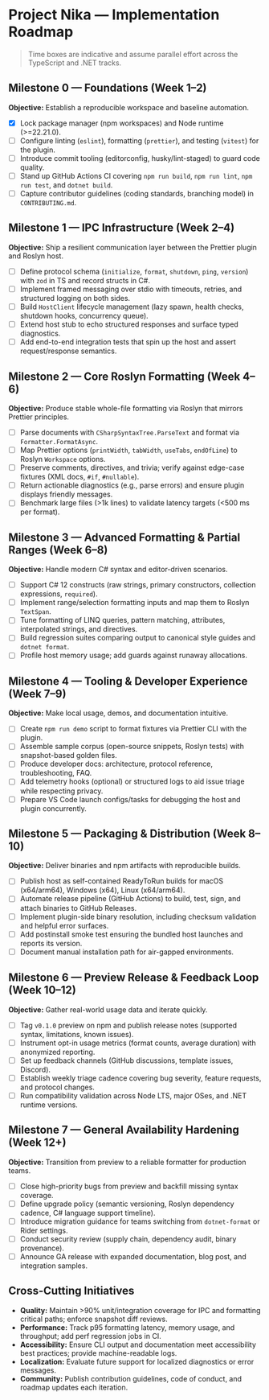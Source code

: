 # Project Nika — Implementation Roadmap

> Time boxes are indicative and assume parallel effort across the TypeScript and .NET tracks.

## Milestone 0 — Foundations (Week 1–2)

**Objective:** Establish a reproducible workspace and baseline automation.

- [x] Lock package manager (npm workspaces) and Node runtime (>=22.21.0).
- [ ] Configure linting (`eslint`), formatting (`prettier`), and testing (`vitest`) for the plugin.
- [ ] Introduce commit tooling (editorconfig, husky/lint-staged) to guard code quality.
- [ ] Stand up GitHub Actions CI covering `npm run build`, `npm run lint`, `npm run test`, and `dotnet build`.
- [ ] Capture contributor guidelines (coding standards, branching model) in `CONTRIBUTING.md`.

## Milestone 1 — IPC Infrastructure (Week 2–4)

**Objective:** Ship a resilient communication layer between the Prettier plugin and Roslyn host.

- [ ] Define protocol schema (`initialize`, `format`, `shutdown`, `ping`, `version`) with `zod` in TS and record structs in C#.
- [ ] Implement framed messaging over stdio with timeouts, retries, and structured logging on both sides.
- [ ] Build `HostClient` lifecycle management (lazy spawn, health checks, shutdown hooks, concurrency queue).
- [ ] Extend host stub to echo structured responses and surface typed diagnostics.
- [ ] Add end-to-end integration tests that spin up the host and assert request/response semantics.

## Milestone 2 — Core Roslyn Formatting (Week 4–6)

**Objective:** Produce stable whole-file formatting via Roslyn that mirrors Prettier principles.

- [ ] Parse documents with `CSharpSyntaxTree.ParseText` and format via `Formatter.FormatAsync`.
- [ ] Map Prettier options (`printWidth`, `tabWidth`, `useTabs`, `endOfLine`) to Roslyn `Workspace` options.
- [ ] Preserve comments, directives, and trivia; verify against edge-case fixtures (XML docs, `#if`, `#nullable`).
- [ ] Return actionable diagnostics (e.g., parse errors) and ensure plugin displays friendly messages.
- [ ] Benchmark large files (>1k lines) to validate latency targets (<500 ms per format).

## Milestone 3 — Advanced Formatting & Partial Ranges (Week 6–8)

**Objective:** Handle modern C# syntax and editor-driven scenarios.

- [ ] Support C# 12 constructs (raw strings, primary constructors, collection expressions, `required`).
- [ ] Implement range/selection formatting inputs and map them to Roslyn `TextSpan`.
- [ ] Tune formatting of LINQ queries, pattern matching, attributes, interpolated strings, and directives.
- [ ] Build regression suites comparing output to canonical style guides and `dotnet format`.
- [ ] Profile host memory usage; add guards against runaway allocations.

## Milestone 4 — Tooling & Developer Experience (Week 7–9)

**Objective:** Make local usage, demos, and documentation intuitive.

- [ ] Create `npm run demo` script to format fixtures via Prettier CLI with the plugin.
- [ ] Assemble sample corpus (open-source snippets, Roslyn tests) with snapshot-based golden files.
- [ ] Produce developer docs: architecture, protocol reference, troubleshooting, FAQ.
- [ ] Add telemetry hooks (optional) or structured logs to aid issue triage while respecting privacy.
- [ ] Prepare VS Code launch configs/tasks for debugging the host and plugin concurrently.

## Milestone 5 — Packaging & Distribution (Week 8–10)

**Objective:** Deliver binaries and npm artifacts with reproducible builds.

- [ ] Publish host as self-contained ReadyToRun builds for macOS (x64/arm64), Windows (x64), Linux (x64/arm64).
- [ ] Automate release pipeline (GitHub Actions) to build, test, sign, and attach binaries to GitHub Releases.
- [ ] Implement plugin-side binary resolution, including checksum validation and helpful error surfaces.
- [ ] Add postinstall smoke test ensuring the bundled host launches and reports its version.
- [ ] Document manual installation path for air-gapped environments.

## Milestone 6 — Preview Release & Feedback Loop (Week 10–12)

**Objective:** Gather real-world usage data and iterate quickly.

- [ ] Tag `v0.1.0` preview on npm and publish release notes (supported syntax, limitations, known issues).
- [ ] Instrument opt-in usage metrics (format counts, average duration) with anonymized reporting.
- [ ] Set up feedback channels (GitHub discussions, template issues, Discord).
- [ ] Establish weekly triage cadence covering bug severity, feature requests, and protocol changes.
- [ ] Run compatibility validation across Node LTS, major OSes, and .NET runtime versions.

## Milestone 7 — General Availability Hardening (Week 12+)

**Objective:** Transition from preview to a reliable formatter for production teams.

- [ ] Close high-priority bugs from preview and backfill missing syntax coverage.
- [ ] Define upgrade policy (semantic versioning, Roslyn dependency cadence, C# language support timeline).
- [ ] Introduce migration guidance for teams switching from `dotnet-format` or Rider settings.
- [ ] Conduct security review (supply chain, dependency audit, binary provenance).
- [ ] Announce GA release with expanded documentation, blog post, and integration samples.

## Cross-Cutting Initiatives

- **Quality:** Maintain >90% unit/integration coverage for IPC and formatting critical paths; enforce snapshot diff reviews.
- **Performance:** Track p95 formatting latency, memory usage, and throughput; add perf regression jobs in CI.
- **Accessibility:** Ensure CLI output and documentation meet accessibility best practices; provide machine-readable logs.
- **Localization:** Evaluate future support for localized diagnostics or error messages.
- **Community:** Publish contribution guidelines, code of conduct, and roadmap updates each iteration.
